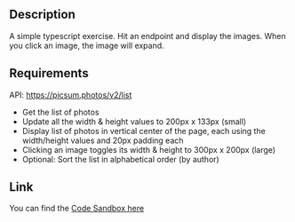 ## Description
A simple typescript exercise. Hit an endpoint and display the images. When you click an image, the image will expand. 


## Requirements
API: https://picsum.photos/v2/list

- Get the list of photos
- Update all the width & height values to 200px x 133px (small)
- Display list of photos in vertical center of the page, each using the width/height values and 20px padding each
- Clicking an image toggles its width & height to 300px x 200px (large)
- Optional: Sort the list in alphabetical order (by author)

## Link

You can find the [Code Sandbox here](https://codesandbox.io/s/frontend-exercise-forked-f7qry?file=/src/App.tsx)
